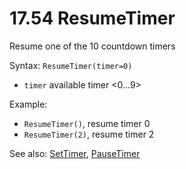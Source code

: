# 17.54 ResumeTimer 

Resume one of the 10 countdown timers 

Syntax: `ResumeTimer(timer=0)` 

* `timer` available timer &lt;0...9&gt;

Example: 

* `ResumeTimer()`, resume timer 0 
* `ResumeTimer(2)`, resume timer 2 

See also: [SetTimer](/17-api-native-functions/1751-settimer.md), [PauseTimer](/17-api-native-functions/1753-pausetimer.md)

